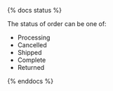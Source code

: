{% docs status %}

The status of order can be one of:
- Processing
- Cancelled
- Shipped
- Complete
- Returned

{% enddocs %}